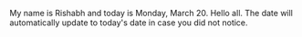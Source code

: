 My name is Rishabh and today is Monday, March 20. Hello all. The date will automatically update to today's date in case you did not notice.
